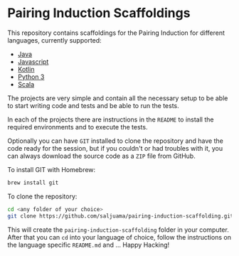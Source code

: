 # Pairing Induction Scaffoldings

This repository contains scaffoldings for the Pairing Induction for different
languages, currently supported:

 - [Java](java/README.md)
 - [Javascript](javascript/README.md)
 - [Kotlin](kotlin/README.md)
 - [Python 3](python/README.md)
 - [Scala](scala/README.md)


 The projects are very simple and contain all the necessary setup to be able
 to start writing code and tests and be able to run the tests.

 In each of the projects there are instructions in the `README` to install the
 required environments and to execute the tests.

Optionally you can have `GIT` installed to clone the repository and have the code ready for the session, but if you couldn't or had troubles with it, you can always download the source code as a `ZIP` file from GitHub.

To install GIT with Homebrew:

```bash
brew install git
```

To clone the repository:

```bash
cd <any folder of your choice>
git clone https://github.com/saljuama/pairing-induction-scaffolding.git
```

This will create the `pairing-induction-scaffolding` folder in your computer.
After that you can `cd` into your language of choice, follow the instructions on the language specific `README.md` and ... Happy Hacking!
